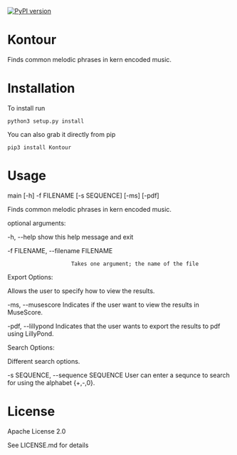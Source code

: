 [![PyPI version](https://badge.fury.io/py/Kontour.svg)](https://badge.fury.io/py/Kontour)
# Kontour
Finds common melodic phrases in kern encoded music.
# Installation
To install run

`python3 setup.py install`


You can also grab it directly from pip

`pip3 install Kontour`

# Usage

main [-h] -f FILENAME [-s SEQUENCE] [-ms] [-pdf]

Finds common melodic phrases in kern encoded music.

optional arguments:

  -h, --help            show this help message and exit

  -f FILENAME, --filename FILENAME

                        Takes one argument; the name of the file


Export Options:

  Allows the user to specify how to view the results.

  -ms, --musescore      Indicates if the user want to view the results in MuseScore.

  -pdf, --lillypond     Indicates that the user wants to export the results to pdf using LillyPond.


Search Options:

  Different search options.

  -s SEQUENCE, --sequence SEQUENCE
                        User can enter a sequnce to search for using the alphabet {+,-,0}.


# License
Apache License 2.0

See LICENSE.md for details

